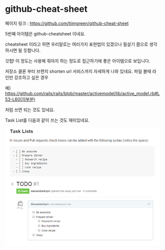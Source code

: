 # github-cheat-sheet

페이지 링크 : https://github.com/tiimgreen/github-cheat-sheet

5번째 아이템은 github-cheatsheet 이네요.

cheatsheet 이라고 하면 우리말로는 여러가지 표현법이 있겠으나 필살기 쯤으로 생각하시면 될 듯합니다.

깃헙! 이 정도는 사용해 줘야지 하는 정도로 접근하기에 좋은 아이템으로 보입니다.

저장소 클론 부터 브랜치 shorten url 서비스까지 자세하게 나와 있네요. 파일 볼때 라인만 강조하고 싶은 경우

예) https://github.com/rails/rails/blob/master/activemodel/lib/active_model.rb#L53-L60(이부분)

처럼 쓰면 되는 것도 있네요.

Task List를 다음과 같이 쓰는 것도 재미있네요.

![이미지](img/001-05.png)
